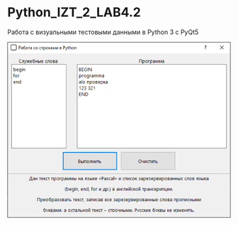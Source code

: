# Python_IZT_2_LAB4.2
Работа с визуальными тестовыми данными в Python 3 с PyQt5

![Screenshot](screenshot0.png)
